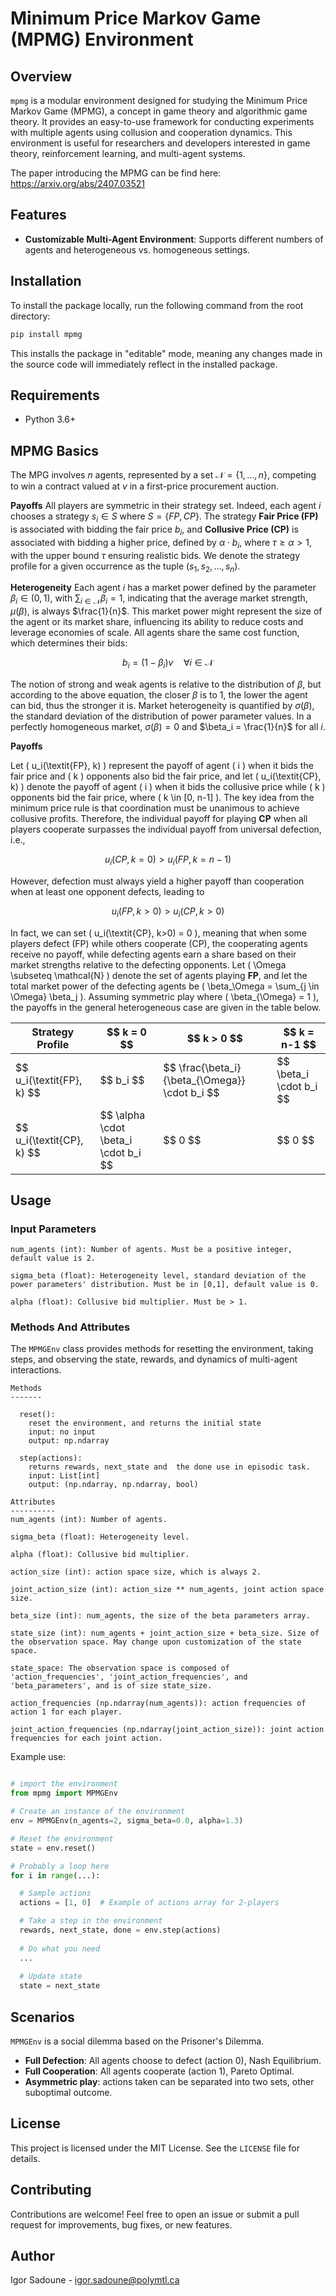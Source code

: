 # Minimum Price Markov Game (MPMG) Environment

## Overview

`mpmg` is a modular environment designed for studying the Minimum Price Markov Game (MPMG), a concept in game theory and algorithmic game theory. It provides an easy-to-use framework for conducting experiments with multiple agents using collusion and cooperation dynamics. This environment is useful for researchers and developers interested in game theory, reinforcement learning, and multi-agent systems.

The paper introducing the MPMG can be find here: https://arxiv.org/abs/2407.03521

## Features
- **Customizable Multi-Agent Environment**: Supports different numbers of agents and heterogeneous vs. homogeneous settings.

## Installation

To install the package locally, run the following command from the root directory:

```sh
pip install mpmg
```

This installs the package in "editable" mode, meaning any changes made in the source code will immediately reflect in the installed package.

## Requirements
- Python 3.6+

## MPMG Basics
The MPG involves $n$ agents, represented by a set $\mathcal{N} = \{1,\dots,n\}$, competing to win a contract valued at $v$ in a first-price procurement auction.

**Payoffs**
All players are symmetric in their strategy set. Indeed, each agent $i$ chooses a strategy $s_i \in S$ where $S = \{\textit{FP}, \textit{CP}\}$. The strategy **Fair Price (FP)** is associated with bidding the fair price $b_i$, and **Collusive Price (CP)** is associated with bidding a higher price, defined by $\alpha \cdot b_i$, where $\tau \geq \alpha > 1$, with the upper bound $\tau$ ensuring realistic bids. We denote the strategy profile for a given occurrence as the tuple $(s_1, s_2, \dots, s_n)$.

**Heterogeneity**
Each agent $i$ has a market power defined by the parameter $\beta_i \in (0,1)$, with $\sum_{i \in \mathcal{N}} \beta_i = 1$, indicating that the average market strength, $\mu(\beta)$, is always $\frac{1}{n}$. This market power might represent the size of the agent or its market share, influencing its ability to reduce costs and leverage economies of scale. All agents share the same cost function, which determines their bids:

$$
b_i = (1-\beta_i)v \quad \forall i \in \mathcal{N}
$$

The notion of strong and weak agents is relative to the distribution of $\beta$, but according to the above equation, the closer $\beta$ is to 1, the lower the agent can bid, thus the stronger it is. Market heterogeneity is quantified by $\sigma(\beta)$, the standard deviation of the distribution of power parameter values. In a perfectly homogeneous market, $\sigma(\beta) = 0$ and $\beta_i = \frac{1}{n}$ for all $i$.

**Payoffs**

Let \( u_i(\textit{FP}, k) \) represent the payoff of agent \( i \) when it bids the fair price and \( k \) opponents also bid the fair price, and let \( u_i(\textit{CP}, k) \) denote the payoff of agent \( i \) when it bids the collusive price while \( k \) opponents bid the fair price, where \( k \in [0, n-1] \). The key idea from the minimum price rule is that coordination must be unanimous to achieve collusive profits. Therefore, the individual payoff for playing **CP** when all players cooperate surpasses the individual payoff from universal defection, i.e.,

$$
u_i(\textit{CP}, k=0) > u_i(\textit{FP}, k=n-1)
$$

However, defection must always yield a higher payoff than cooperation when at least one opponent defects, leading to

$$
u_i(\textit{FP}, k>0) > u_i(\textit{CP}, k>0)
$$

In fact, we can set \( u_i(\textit{CP}, k>0) = 0 \), meaning that when some players defect (FP) while others cooperate (CP), the cooperating agents receive no payoff, while defecting agents earn a share based on their market strengths relative to the defecting opponents. Let \( \Omega \subseteq \mathcal{N} \) denote the set of agents playing **FP**, and let the total market power of the defecting agents be \( \beta_\Omega = \sum_{j \in \Omega} \beta_j \). Assuming symmetric play where \( \beta_{\Omega} = 1 \), the payoffs in the general heterogeneous case are given in the table below.

<table>
    <thead>
        <tr>
            <th>Strategy Profile</th>
            <th>$$ k = 0 $$</th>
            <th>$$ k > 0 $$</th>
            <th>$$ k = n-1 $$</th>
        </tr>
    </thead>
    <tbody>
        <tr>
            <td>$$ u_i(\textit{FP}, k) $$</td>
            <td>$$ b_i $$</td>
            <td>$$ \frac{\beta_i}{\beta_{\Omega}} \cdot b_i $$</td>
            <td>$$ \beta_i \cdot b_i $$</td>
        </tr>
        <tr>
            <td>$$ u_i(\textit{CP}, k) $$</td>
            <td>$$ \alpha \cdot \beta_i \cdot b_i $$</td>
            <td>$$ 0 $$</td>
            <td>$$ 0 $$</td>
        </tr>
    </tbody>
</table>




## Usage

### Input Parameters
```
num_agents (int): Number of agents. Must be a positive integer, default value is 2.

sigma_beta (float): Heterogeneity level, standard deviation of the power parameters' distribution. Must be in [0,1], default value is 0.

alpha (float): Collusive bid multiplier. Must be > 1.
```

### Methods And Attributes
The `MPMGEnv` class provides methods for resetting the environment, taking steps, and observing the state, rewards, and dynamics of multi-agent interactions.

```
Methods
-------

  reset():
    reset the environment, and returns the initial state
    input: no input
    output: np.ndarray
  
  step(actions):
    returns rewards, next_state and  the done use in episodic task.
    input: List[int]  
    output: (np.ndarray, np.ndarray, bool)

Attributes
----------
num_agents (int): Number of agents.

sigma_beta (float): Heterogeneity level.

alpha (float): Collusive bid multiplier. 

action_size (int): action space size, which is always 2.

joint_action_size (int): action_size ** num_agents, joint action space size.

beta_size (int): num_agents, the size of the beta parameters array.

state_size (int): num_agents + joint_action_size + beta_size. Size of the observation space. May change upon customization of the state space.

state_space: The observation space is composed of 'action_frequencies', 'joint_action_frequencies', and 'beta_parameters', and is of size state_size.

action_frequencies (np.ndarray(num_agents)): action frequencies of action 1 for each player.         

joint_action_frequencies (np.ndarray(joint_action_size)): joint action frequencies for each joint action.
```

Example use:

```python

# import the environment
from mpmg import MPMGEnv

# Create an instance of the environment
env = MPMGEnv(n_agents=2, sigma_beta=0.0, alpha=1.3)

# Reset the environment
state = env.reset() 

# Probably a loop here
for i in range(...):

  # Sample actions
  actions = [1, 0]  # Example of actions array for 2-players

  # Take a step in the environment
  rewards, next_state, done = env.step(actions)
  
  # Do what you need
  ...
  
  # Update state
  state = next_state
```

## Scenarios
`MPMGEnv` is a social dilemma based on the Prisoner's Dilemma. 

- **Full Defection**: All agents choose to defect (action 0), Nash Equilibrium.
- **Full Cooperation**: All agents cooperate (action 1), Pareto Optimal.
- **Asymmetric play**: actions taken can be separated into two sets, other suboptimal outcome.

## License

This project is licensed under the MIT License. See the `LICENSE` file for details.

## Contributing

Contributions are welcome! Feel free to open an issue or submit a pull request for improvements, bug fixes, or new features.

## Author

Igor Sadoune - igor.sadoune@polymtl.ca

